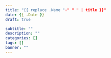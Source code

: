 ```yaml
---
title: "{{ replace .Name "-" " " | title }}"
date: {{ .Date }}
draft: true

subtitle: ""
description: ""
categories: []
tags: []
banner: ""
---
```


